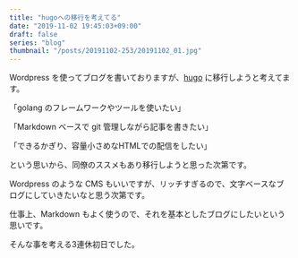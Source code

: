 ```yaml
---
title: "hugoへの移行を考えてる"
date: "2019-11-02 19:45:03+09:00"
draft: false
series: "blog"
thumbnail: "/posts/20191102-253/20191102_01.jpg"
---
```

<!-- wp:paragraph -->
<p>Wordpress を使ってブログを書いておりますが、<a href="https://gohugo.io/">hugo</a> に移行しようと考えてます。</p>
<!-- /wp:paragraph -->

<!-- wp:paragraph -->
<p>「golang のフレームワークやツールを使いたい」</p>
<!-- /wp:paragraph -->

<!-- wp:paragraph -->
<p>「Markdown ベースで git 管理しながら記事を書きたい」</p>
<!-- /wp:paragraph -->

<!-- wp:paragraph -->
<p>「できるかぎり、容量小さめなHTMLでの配信をしたい」</p>
<!-- /wp:paragraph -->

<!-- wp:paragraph -->
<p>という思いから、同僚のススメもあり移行しようと思った次第です。</p>
<!-- /wp:paragraph -->

<!-- wp:paragraph -->
<p>Wordpress のような CMS もいいですが、リッチすぎるので、文字ベースなブログにしていきたいなと思う次第です。</p>
<!-- /wp:paragraph -->

<!-- wp:paragraph -->
<p>仕事上、Markdown もよく使うので、それを基本としたブログにしたいという思いです。</p>
<!-- /wp:paragraph -->

<!-- wp:paragraph -->
<p>そんな事を考える3連休初日でした。</p>
<!-- /wp:paragraph -->